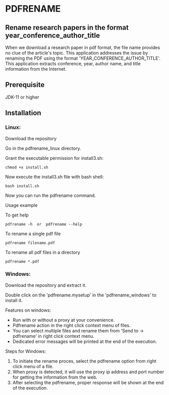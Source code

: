 # PDFRENAME

## Rename research papers in the format year_conference_author_title

When we download a research paper in pdf format, the file name provides no clue of the article's topic. This application addresses the issue by renaming the PDF using the format 'YEAR_CONFERENCE_AUTHOR_TITLE'. This application extracts conference, year, author name, and title information from the Internet.

## Prerequisite
JDK-11 or higher

## Installation

### Linux:

Download the repository

Go in the pdfrename_linux directory. 

Grant the executable permission for install3.sh:
```
chmod +x install.sh
```

Now execute the install3.sh file with bash shell:
```
bash install.sh
```
Now you can run the pdfrename command.


Usage example

To get help
```
pdfrename -h  or  pdfrename --help
```

To rename a single pdf file
```
pdfrename filename.pdf
```

To rename all pdf files in a directory
```
pdfrename *.pdf
```

### Windows:

Download the repository and extract it.

Double click on the 'pdfrename.mysetup' in the 'pdfrename_windows' to install it.

Features on windows:
* Run with or without a proxy at your convenience. 
* Pdfrename action in the right click context menu of files.
* You can select multiple files and rename them from 'Send to -> pdfrename' in right click context menu.
* Dedicated error messages will be printed at the end of the execution.

Steps for Windows:

1. To initiate the rename proces, select the pdfrename option from right click menu of a file.
2. When proxy is detected, it will use the proxy ip address and port number for getting the information from the web.
3. After selecting the pdfrename, proper response will be shown at the end of the execution.

